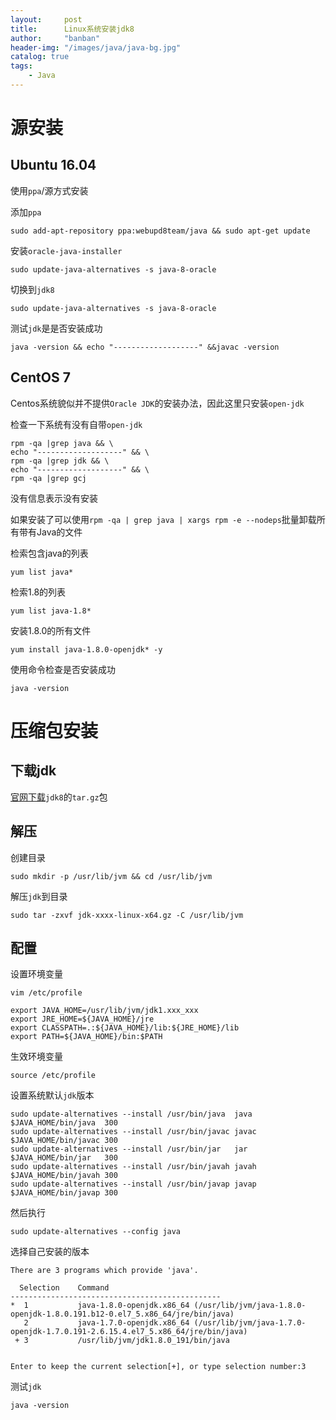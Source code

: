 ```yaml
---
layout:     post
title:      Linux系统安装jdk8
author:     "banban"
header-img: "/images/java/java-bg.jpg"
catalog: true
tags:
    - Java
---
```


# 源安装
## Ubuntu 16.04
使用`ppa`/源方式安装

添加`ppa`
```
sudo add-apt-repository ppa:webupd8team/java && sudo apt-get update
```

安装`oracle-java-installer`
```
sudo update-java-alternatives -s java-8-oracle
```

切换到`jdk8`
```
sudo update-java-alternatives -s java-8-oracle
```

测试`jdk`是是否安装成功
```
java -version && echo "-------------------" &&javac -version
```

## CentOS 7

Centos系统貌似并不提供`Oracle JDK`的安装办法，因此这里只安装`open-jdk`

检查一下系统有没有自带`open-jdk`

```
rpm -qa |grep java && \
echo "-------------------" && \
rpm -qa |grep jdk && \
echo "-------------------" && \
rpm -qa |grep gcj
```
没有信息表示没有安装

如果安装了可以使用`rpm -qa | grep java | xargs rpm -e --nodeps`批量卸载所有带有Java的文件

检索包含java的列表
```
yum list java*
```

检索1.8的列表
```
yum list java-1.8*   
```

安装1.8.0的所有文件
```
yum install java-1.8.0-openjdk* -y
```

使用命令检查是否安装成功
```
java -version
```

# 压缩包安装

## 下载jdk

[官网下载](https://www.oracle.com/technetwork/java/javase/downloads/index.html)`jdk8`的`tar.gz`包

##  解压
创建目录
```
sudo mkdir -p /usr/lib/jvm && cd /usr/lib/jvm
```

解压`jdk`到目录
```
sudo tar -zxvf jdk-xxxx-linux-x64.gz -C /usr/lib/jvm
```

## 配置
设置环境变量
```
vim /etc/profile

export JAVA_HOME=/usr/lib/jvm/jdk1.xxx_xxx
export JRE_HOME=${JAVA_HOME}/jre
export CLASSPATH=.:${JAVA_HOME}/lib:${JRE_HOME}/lib 
export PATH=${JAVA_HOME}/bin:$PATH
```
生效环境变量
```
source /etc/profile
```

设置系统默认`jdk`版本
```
sudo update-alternatives --install /usr/bin/java  java  $JAVA_HOME/bin/java  300
sudo update-alternatives --install /usr/bin/javac javac $JAVA_HOME/bin/javac 300
sudo update-alternatives --install /usr/bin/jar   jar   $JAVA_HOME/bin/jar   300
sudo update-alternatives --install /usr/bin/javah javah $JAVA_HOME/bin/javah 300
sudo update-alternatives --install /usr/bin/javap javap $JAVA_HOME/bin/javap 300
```

然后执行
```
sudo update-alternatives --config java
```

选择自己安装的版本
```
There are 3 programs which provide 'java'.

  Selection    Command
-----------------------------------------------
*  1           java-1.8.0-openjdk.x86_64 (/usr/lib/jvm/java-1.8.0-openjdk-1.8.0.191.b12-0.el7_5.x86_64/jre/bin/java)
   2           java-1.7.0-openjdk.x86_64 (/usr/lib/jvm/java-1.7.0-openjdk-1.7.0.191-2.6.15.4.el7_5.x86_64/jre/bin/java)
 + 3           /usr/lib/jvm/jdk1.8.0_191/bin/java


Enter to keep the current selection[+], or type selection number:3 
```

测试`jdk`
```
java -version
```